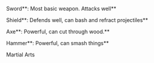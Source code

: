 Sword**: Most basic weapon. Attacks well**

Shield**: Defends well, can bash and refract projectiles**

Axe**: Powerful, can cut through wood.**

Hammer**: Powerful, can smash things**

Martial Arts